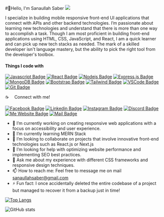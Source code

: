 #👋Hello, I'm Sanaullah Saber
![](https://i.postimg.cc/9f3yNyVN/github.png)

I specialize in building mobile responsive front-end UI applications that connect with APIs and other backend technologies. I’m passionate about learning new technologies and understand that there is more than one way to accomplish a task. Though I am most proficient in building front-end applications using HTML, CSS, JavaScript, and React, I am a quick learner and can pick up new tech stacks as needed. The mark of a skilled developer isn't language mastery, but the ability to pick the right tool from the developer's toolbox.
#### Things I code with

[![Javascript Badge](https://img.shields.io/badge/-Javascript-F0DB4F?style=for-the-badge&labelColor=black&logo=javascript&logoColor=F0DB4F)](#)  [![React Badge](https://img.shields.io/badge/-React-61DBFB?style=for-the-badge&labelColor=black&logo=react&logoColor=61DBFB)](#) [![Nodejs Badge](https://img.shields.io/badge/-Nodejs-3C873A?style=for-the-badge&labelColor=black&logo=node.js&logoColor=3C873A)](#) [![Express.js Badge](https://img.shields.io/badge/Express.js-000000?style=for-the-badge&logo=express&logoColor=white)](#) [![MongoDB Badge](https://img.shields.io/badge/MongoDB-4EA94B?style=for-the-badge&logo=mongodb&logoColor=white)](#) [![Bootstrap Badge](https://img.shields.io/badge/Bootstrap-563D7C?style=for-the-badge&logo=bootstrap&logoColor=white)](#) [![Tailwind Badge](https://img.shields.io/badge/Tailwind%20CSS-092749?style=for-the-badge&logo=tailwindcss&logoColor=06B6D4&labelColor=000000)](#) [![VSCode Badge](https://img.shields.io/badge/Visual_Studio-5C2D91?style=for-the-badge&logo=visual%20studio&logoColor=white)](#) [![Git Badge](https://img.shields.io/badge/Git-F05032?style=for-the-badge&logo=git&logoColor=white)](#)

:coffee: &emsp;Connect with me!

[![Facebook Badge](https://img.shields.io/badge/Facebook-1877F2?style=for-the-badge&logo=facebook&logoColor=white)](https://www.facebook.com/sanaullah.saber.1)  [![Linkedin Badge](https://img.shields.io/badge/LinkedIn-0077B5?style=for-the-badge&logo=linkedin&logoColor=white)](https://www.linkedin.com/in/) [![Instagram Badge](https://img.shields.io/badge/Instagram-E4405F?style=for-the-badge&logo=instagram&logoColor=white)](https://www.instagram.com/sanaullah.saber/) [![Discord Badge](https://img.shields.io/badge/Discord-5865F2?style=for-the-badge&logo=discord&logoColor=white)](https://discord.com/channels/1112798935904419952) [![Me Website Badge](https://img.shields.io/badge/website-000000?style=for-the-badge&logo=About.me&logoColor=white)](https://mohammad-sanaullah-saber.netlify.app/) [![Mail Badge](https://img.shields.io/badge/Gmail-D14836?style=for-the-badge&logo=gmail&logoColor=white)](mailto:sanaullahsaber@gmail.com)


- 🔭 I’m currently working on creating responsive web applications with a focus on accessibility and user experience. 
- 🌱 I’m currently learning MERN Stack  
- 👯 I’m looking to collaborate on projects that involve innovative front-end technologies such as React.js or Next.js 
- 🤔 I’m looking for help with optimizing website performance and implementing SEO best practices. 
- 💬 Ask me about my experience with different CSS frameworks and responsive design techniques. 
- 📫 How to reach me:  Feel free to message me on mail sanaullahsaber@gmail.com 
- ⚡ Fun fact:  I once accidentally deleted the entire codebase of a project but managed to recover it from a backup just in time! 

[![Top Langs](https://github-readme-stats.vercel.app/api/top-langs/?username=sanaullahsaber)](https://github.com/anuraghazra/github-readme-stats)

![GitHub stats](https://github-readme-stats.vercel.app/api?username=sanaullahsaber&show_icons=true)  

